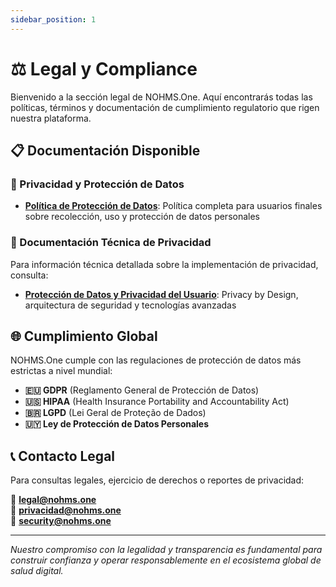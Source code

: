 ```yaml
---
sidebar_position: 1
---
```


# ⚖️ Legal y Compliance

Bienvenido a la sección legal de NOHMS.One. Aquí encontrarás todas las políticas, términos y documentación de cumplimiento regulatorio que rigen nuestra plataforma.

## 📋 Documentación Disponible

### **🔐 Privacidad y Protección de Datos**
- **[Política de Protección de Datos](data-policy)**: Política completa para usuarios finales sobre recolección, uso y protección de datos personales

### **🤖 Documentación Técnica de Privacidad**
Para información técnica detallada sobre la implementación de privacidad, consulta:
- **[Protección de Datos y Privacidad del Usuario](../ia/proteccion-datos-usuarios)**: Privacy by Design, arquitectura de seguridad y tecnologías avanzadas

## 🌐 Cumplimiento Global

NOHMS.One cumple con las regulaciones de protección de datos más estrictas a nivel mundial:

- **🇪🇺 GDPR** (Reglamento General de Protección de Datos)
- **🇺🇸 HIPAA** (Health Insurance Portability and Accountability Act)  
- **🇧🇷 LGPD** (Lei Geral de Proteção de Dados)
- **🇺🇾 Ley de Protección de Datos Personales**

## 📞 Contacto Legal

Para consultas legales, ejercicio de derechos o reportes de privacidad:

📧 **legal@nohms.one**  
📧 **privacidad@nohms.one**  
📧 **security@nohms.one**

---

*Nuestro compromiso con la legalidad y transparencia es fundamental para construir confianza y operar responsablemente en el ecosistema global de salud digital.*
